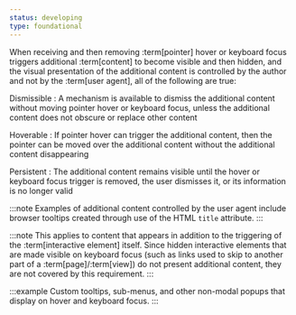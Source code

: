 ```yaml
---
status: developing
type: foundational
---
```


When receiving and then removing :term[pointer] hover or keyboard focus triggers additional :term[content] to become visible and then hidden, and the visual presentation of the additional content is controlled by the author and not by the :term[user agent], all of the following are true:

Dismissible
:  A mechanism is available to dismiss the additional content without moving pointer hover or keyboard focus, unless the additional content does not obscure or replace other content

Hoverable
: If pointer hover can trigger the additional content, then the pointer can be moved over the additional content without the additional content disappearing

Persistent
: The additional content remains visible until the hover or keyboard focus trigger is removed, the user dismisses it, or its information is no longer valid

:::note
Examples of additional content controlled by the user agent include browser tooltips created through use of the HTML <code class="language-html">title</code> attribute.
:::

:::note
This applies to content that appears in addition to the triggering of the :term[interactive element] itself. Since hidden interactive elements that are made visible on keyboard focus (such as links used to skip to another part of a :term[page]/:term[view]) do not present additional content, they are not covered by this requirement.
:::

:::example
Custom tooltips, sub-menus, and other non-modal popups that display on hover and keyboard focus.
:::